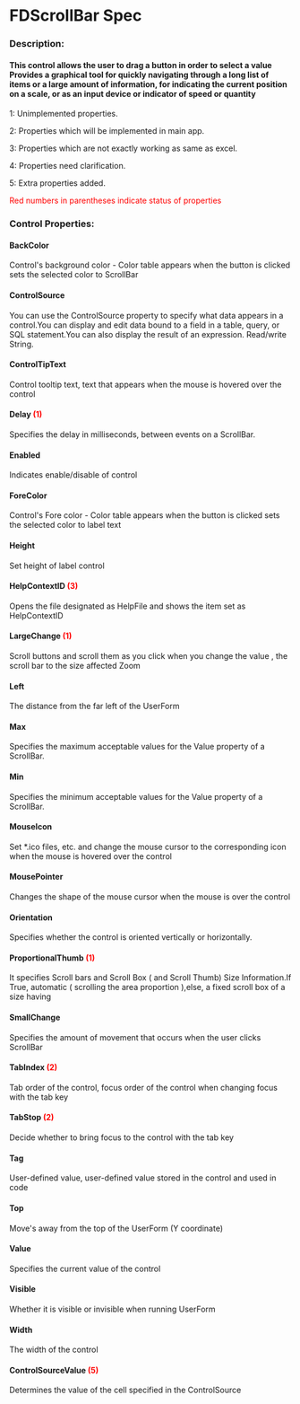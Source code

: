 # FDScrollBar Spec

<h3><b>Description:</b></h3>
<h4>This control allows the user to drag a button in order to select a value<br/>
Provides a graphical tool for quickly navigating through a long list of items or a large amount of information, for indicating the current position on a scale, or as an input device or indicator of speed or quantity</h4>

<span>1: Unimplemented properties.</span>

<span>2: Properties which will be implemented in main app.</span>

<span>3: Properties which are not exactly working as same as excel.</span>

<span>4: Properties need clarification.</span>

<span>5: Extra properties added.</span>

<span style='color:red'>Red numbers in parentheses indicate status of properties</span>

<h3><b>Control Properties:</b></h3>
<h4>BackColor</h4>
<span>Control's background color - Color table appears when the button is clicked sets the selected color to ScrollBar</span>

<h4>ControlSource</h4>
<span>You can use the ControlSource property to specify what data appears in a control.You can display and edit data bound to a field in a table, query, or SQL statement.You can also display the result of an expression. Read/write String.</span>

<h4>ControlTipText</h4>
<span>Control tooltip text, text that appears when the mouse is hovered over the control</span>

<h4>Delay <span style="color:red;">(1)</span></h4>
<span>Specifies the delay in milliseconds, between events on a ScrollBar. </span>

<h4>Enabled</h4>
<span>Indicates enable/disable of control</span>

<h4>ForeColor</h4>
<span>Control's Fore color - Color table appears when the button is clicked sets the selected color to label text</span>

<h4>Height</h4>
<span>Set height of label control </span>

<h4>HelpContextID <span style="color:red;">(3)</span></h4>
<span> Opens the file designated as HelpFile and shows the item set as HelpContextID</span>

<h4>LargeChange <span style="color:red;">(1)</span></h4>
<span> Scroll buttons and scroll them as you click when you change the value , the scroll bar to the size affected Zoom</span>

<h4>Left</h4>
<span>The distance from the far left of the UserForm </span>

<h4>Max</h4>
<span>Specifies the maximum acceptable values for the Value property of a ScrollBar. </span>

<h4>Min</h4>
<span>Specifies the minimum acceptable values for the Value property of a ScrollBar. </span>
 
<h4>MouseIcon</h4>
<span>Set *.ico files, etc. and change the mouse cursor to the corresponding icon when the mouse is hovered over the control</span>

<h4>MousePointer</h4>
<span>Changes the shape of the mouse cursor when the mouse is over the control </span>

<h4>Orientation</h4>
<span>Specifies whether the control is oriented vertically or horizontally.</span>

<h4>ProportionalThumb <span style="color:red;">(1)</span></h4>
<span>It specifies Scroll bars and Scroll Box ( and Scroll Thumb) Size Information.If True, automatic ( scrolling the area proportion ),else, a fixed scroll box of a size having
</span>

<h4>SmallChange</h4>
<span>Specifies the amount of movement that occurs when the user clicks ScrollBar </span>

<h4>TabIndex <span style="color:red;">(2)</span></h4>
<span>Tab order of the control, focus order of the control when changing focus with the tab key</span>

<h4>TabStop <span style="color:red;">(2)</span></h4>
<span>Decide whether to bring focus to the control with the tab key </span>

<h4>Tag</h4>
<span>User-defined value, user-defined value stored in the control and used in code </span>

<h4>Top</h4>
<span>Move's away from the top of the UserForm (Y coordinate)</span>

<h4>Value</h4>
<span>Specifies the current value of the control</span>

<h4>Visible</h4>
<span>Whether it is visible or invisible when running UserForm</span>

<h4>Width</h4>
<span>The width of the control</span>

<h4>ControlSourceValue <span style="color:red;">(5)</span></h4>
<span>Determines the value of the cell specified in the ControlSource</span>

